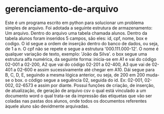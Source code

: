 # gerenciamento-de-arquivo
Este é um programa escrito em python para solucionar um problema simples de arquivo.
Foi adotada a seguinte estrutura de armazenamento:
Um arquivo.
Dentro do arquivo uma tabela chamada alunos.
Dentro da tabela alunos foram inseridos 5 campos, são eles: id, cpf, nome, box e codigo.
O id segue a ordem de inserção dentro do banco de dados, ou seja, de 1 a n.
O cpf não se repete e segue a estrutura '000.111.000-12'.
O nome é qualquer variação de texto, exemplo: 'João da Silva'.
o box segue uma estrutura alfa numérica, da seguinte forma: inicia-se em A1 e vai do código 02-001 a 02-200, A2 que vai do código 02-201 a 02-400, A3 que vai de 02-401 a 02-600 e assim sucessivamente até chegar em A10. Dái segue para B, C, D, E, seguindo a mesma lógica anterior, ou seja, de 200 em 200 muda-se o box.
o código segue a seguência 02, seguida do id. Ex: 02-001, 02-002, 02-6573 e assim por diante.
Possui funções de criação, de inserção, de atualização, de geração de arquivo csv o qual está vinculado a um documento word o qual trata-se da impressão das etiquetas que vão ser coladas nas pastas dos alunos, onde todos os documentos referentes àquele aluno são devidmente arquivadas.  
